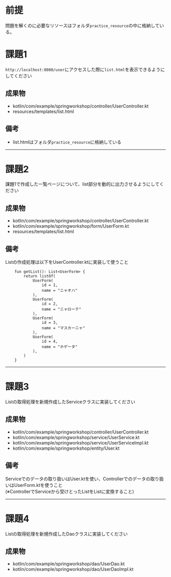 # 前提

問題を解くのに必要なリソースはフォルダ`practice_resource`の中に格納している。  

# 課題1

`http://localhost:8080/user`にアクセスした際に`list.html`を表示できるようにしてください

## 成果物

* kotlin/com/example/springworkshop/controller/UserController.kt
* resources/templates/list.html

## 備考

* list.htmlはフォルダ`practice_resource`に格納している

---

# 課題2

課題1で作成した一覧ページについて、list部分を動的に出力させるようにしてください


## 成果物

* kotlin/com/example/springworkshop/controller/UserController.kt
* kotlin/com/example/springworkshop/form/UserForm.kt
* resources/templates/list.html

## 備考

Listの作成処理は以下をUserController.ktに実装して使うこと

```
    fun getList(): List<UserForm> {
        return listOf(
            UserForm(
                id = 1,
                name = "ニャオハ"
            ),
            UserForm(
                id = 2,
                name = "ニャローテ"
            ),
            UserForm(
                id = 3,
                name = "マスカーニャ"
            ),
            UserForm(
                id = 4,
                name = "ホゲータ"
            ),
        )
    }
```

---

# 課題3

Listの取得処理を新規作成したServiceクラスに実装してください 

## 成果物

* kotlin/com/example/springworkshop/controller/UserController.kt
* kotlin/com/example/springworkshop/service/UserService.kt
* kotlin/com/example/springworkshop/service/UserServiceImpl.kt
* kotlin/com/example/springworkshop/entity/User.kt

## 備考

Serviceでのデータの取り扱いはUser.ktを使い、Controllerでのデータの取り扱いはUserForm.ktを使うこと   
(※ControllerでServiceから受けとったList<User>をList<UserForm>に変換すること)

---

# 課題4

Listの取得処理を新規作成したDaoクラスに実装してください 

## 成果物

* kotlin/com/example/springworkshop/dao/UserDao.kt
* kotlin/com/example/springworkshop/dao/UserDaoImpl.kt


